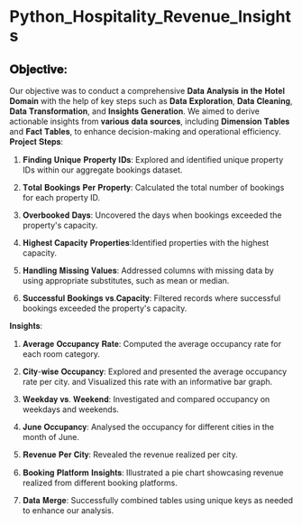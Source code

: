 # Python_Hospitality_Revenue_Insights

## 𝐎𝐛𝐣𝐞𝐜𝐭𝐢𝐯𝐞:
Our objective was to conduct a comprehensive 𝐃𝐚𝐭𝐚 𝐀𝐧𝐚𝐥𝐲𝐬𝐢𝐬 𝐢𝐧 𝐭𝐡𝐞 𝐇𝐨𝐭𝐞𝐥 𝐃𝐨𝐦𝐚𝐢𝐧 with the help of key steps such as 𝐃𝐚𝐭𝐚 𝐄𝐱𝐩𝐥𝐨𝐫𝐚𝐭𝐢𝐨𝐧, 𝐃𝐚𝐭𝐚 𝐂𝐥𝐞𝐚𝐧𝐢𝐧𝐠, 𝐃𝐚𝐭𝐚 𝐓𝐫𝐚𝐧𝐬𝐟𝐨𝐫𝐦𝐚𝐭𝐢𝐨𝐧, and 𝐈𝐧𝐬𝐢𝐠𝐡𝐭𝐬 𝐆𝐞𝐧𝐞𝐫𝐚𝐭𝐢𝐨𝐧. We aimed to derive actionable insights from 𝐯𝐚𝐫𝐢𝐨𝐮𝐬 𝐝𝐚𝐭𝐚 𝐬𝐨𝐮𝐫𝐜𝐞𝐬, including 𝐃𝐢𝐦𝐞𝐧𝐬𝐢𝐨𝐧 𝐓𝐚𝐛𝐥𝐞𝐬 and 𝐅𝐚𝐜𝐭 𝐓𝐚𝐛𝐥𝐞𝐬, to enhance decision-making and operational efficiency.
𝐏𝐫𝐨𝐣𝐞𝐜𝐭 𝐒𝐭𝐞𝐩𝐬:

  1) 𝐅𝐢𝐧𝐝𝐢𝐧𝐠 𝐔𝐧𝐢𝐪𝐮𝐞 𝐏𝐫𝐨𝐩𝐞𝐫𝐭𝐲 𝐈𝐃𝐬: Explored and identified unique property IDs within our aggregate bookings dataset.

  2) 𝐓𝐨𝐭𝐚𝐥 𝐁𝐨𝐨𝐤𝐢𝐧𝐠𝐬 𝐏𝐞𝐫 𝐏𝐫𝐨𝐩𝐞𝐫𝐭𝐲: Calculated the total number of bookings for each property ID.

  3) 𝐎𝐯𝐞𝐫𝐛𝐨𝐨𝐤𝐞𝐝 𝐃𝐚𝐲𝐬: Uncovered the days when bookings exceeded the property's capacity.

  4) 𝐇𝐢𝐠𝐡𝐞𝐬𝐭 𝐂𝐚𝐩𝐚𝐜𝐢𝐭𝐲 𝐏𝐫𝐨𝐩𝐞𝐫𝐭𝐢𝐞𝐬:Identified properties with the highest capacity.

  5) 𝐇𝐚𝐧𝐝𝐥𝐢𝐧𝐠 𝐌𝐢𝐬𝐬𝐢𝐧𝐠 𝐕𝐚𝐥𝐮𝐞𝐬: Addressed columns with missing data by using appropriate substitutes, such as mean or median.

  6) 𝐒𝐮𝐜𝐜𝐞𝐬𝐬𝐟𝐮𝐥 𝐁𝐨𝐨𝐤𝐢𝐧𝐠𝐬 𝐯𝐬.𝐂𝐚𝐩𝐚𝐜𝐢𝐭𝐲: Filtered records where successful bookings exceeded the property's capacity.

𝐈𝐧𝐬𝐢𝐠𝐡𝐭𝐬:

  1) 𝐀𝐯𝐞𝐫𝐚𝐠𝐞 𝐎𝐜𝐜𝐮𝐩𝐚𝐧𝐜𝐲 𝐑𝐚𝐭𝐞: Computed the average occupancy rate for each room category.

  2) 𝐂𝐢𝐭𝐲-𝐰𝐢𝐬𝐞 𝐎𝐜𝐜𝐮𝐩𝐚𝐧𝐜𝐲: Explored and presented the average occupancy rate per city. and Visualized this rate with an informative bar graph.

  3) 𝐖𝐞𝐞𝐤𝐝𝐚𝐲 𝐯𝐬. 𝐖𝐞𝐞𝐤𝐞𝐧𝐝: Investigated and compared occupancy on weekdays and weekends.

  4) 𝐉𝐮𝐧𝐞 𝐎𝐜𝐜𝐮𝐩𝐚𝐧𝐜𝐲: Analysed the occupancy for different cities in the month of June.

  5) 𝐑𝐞𝐯𝐞𝐧𝐮𝐞 𝐏𝐞𝐫 𝐂𝐢𝐭𝐲: Revealed the revenue realized per city.

  6) 𝐁𝐨𝐨𝐤𝐢𝐧𝐠 𝐏𝐥𝐚𝐭𝐟𝐨𝐫𝐦 𝐈𝐧𝐬𝐢𝐠𝐡𝐭𝐬: Illustrated a pie chart showcasing revenue realized from different booking platforms.

  7) 𝐃𝐚𝐭𝐚 𝐌𝐞𝐫𝐠𝐞: Successfully combined tables using unique keys as needed to enhance our analysis.

